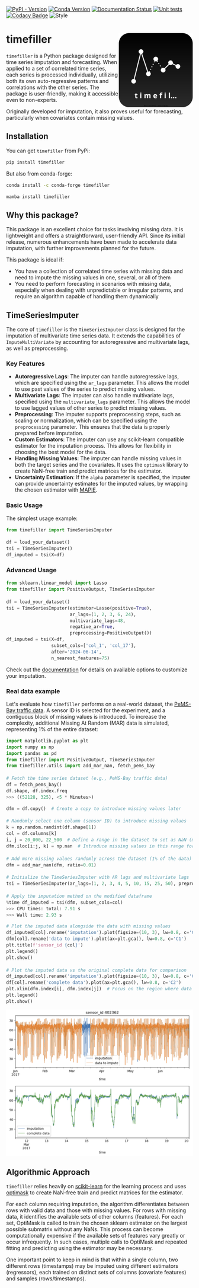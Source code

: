 [![PyPI - Version](https://img.shields.io/pypi/v/timefiller)](https://pypi.org/project/timefiller/)
[![Conda Version](https://img.shields.io/conda/vn/conda-forge/timefiller.svg)](https://anaconda.org/conda-forge/timefiller)
[![Documentation Status](https://readthedocs.org/projects/timefiller/badge/?version=latest)](https://timefiller.readthedocs.io/en/latest/?badge=latest)
[![Unit tests](https://github.com/CyrilJl/timefiller/actions/workflows/pytest.yml/badge.svg)](https://github.com/CyrilJl/timefiller/actions/workflows/pytest.yml)
[![Codacy Badge](https://app.codacy.com/project/badge/Grade/51d0dd39565a410985a6836e7d6bcd0b)](https://app.codacy.com/gh/CyrilJl/TimeFiller/dashboard?utm_source=gh&utm_medium=referral&utm_content=&utm_campaign=Badge_grade)
![Style](https://img.shields.io/badge/style-ruff-41B5BE?style=flat)

# <img src="https://raw.githubusercontent.com/CyrilJl/timefiller/main/_static/logo_timefiller.svg" alt="Logo BatchStats" width="200" height="200" align="right"> timefiller

`timefiller` is a Python package designed for time series imputation and forecasting. When applied to a set of correlated time series, each series is processed individually, utilizing both its own auto-regressive patterns and correlations with the other series. The package is user-friendly, making it accessible even to non-experts.

Originally developed for imputation, it also proves useful for forecasting, particularly when covariates contain missing values.

## Installation

You can get ``timefiller`` from PyPi:

```bash
pip install timefiller
```

But also from conda-forge:

```bash
conda install -c conda-forge timefiller
```

```bash
mamba install timefiller
```

## Why this package?

This package is an excellent choice for tasks involving missing data. It is lightweight and offers a straightforward, user-friendly API. Since its initial release, numerous enhancements have been made to accelerate data imputation, with further improvements planned for the future.

This package is ideal if:

- You have a collection of correlated time series with missing data and need to impute the missing values in one, several, or all of them
- You need to perform forecasting in scenarios with missing data, especially when dealing with unpredictable or irregular patterns, and require an algorithm capable of handling them dynamically

## TimeSeriesImputer

The core of `timefiller` is the `TimeSeriesImputer` class is designed for the imputation of multivariate time series data. It extends the capabilities of `ImputeMultiVariate` by accounting for autoregressive and multivariate lags, as well as preprocessing.

### Key Features

- **Autoregressive Lags**: The imputer can handle autoregressive lags, which are specified using the `ar_lags` parameter. This allows the model to use past values of the series to predict missing values.
- **Multivariate Lags**: The imputer can also handle multivariate lags, specified using the `multivariate_lags` parameter. This allows the model to use lagged values of other series to predict missing values.
- **Preprocessing**: The imputer supports preprocessing steps, such as scaling or normalization, which can be specified using the `preprocessing` parameter. This ensures that the data is properly prepared before imputation.
- **Custom Estimators**: The imputer can use any scikit-learn compatible estimator for the imputation process. This allows for flexibility in choosing the best model for the data.
- **Handling Missing Values**: The imputer can handle missing values in both the target series and the covariates. It uses the `optimask` library to create NaN-free train and predict matrices for the estimator.
- **Uncertainty Estimation**: If the `alpha` parameter is specified, the imputer can provide uncertainty estimates for the imputed values, by wrapping the chosen estimator with [MAPIE](https://mapie.readthedocs.io/en/latest/).

### Basic Usage

The simplest usage example:

```python
from timefiller import TimeSeriesImputer

df = load_your_dataset()
tsi = TimeSeriesImputer()
df_imputed = tsi(X=df)
```

### Advanced Usage

```python
from sklearn.linear_model import Lasso
from timefiller import PositiveOutput, TimeSeriesImputer

df = load_your_dataset()
tsi = TimeSeriesImputer(estimator=Lasso(positive=True),
                        ar_lags=(1, 2, 3, 6, 24),
                        multivariate_lags=48,
                        negative_ar=True,
                        preprocessing=PositiveOutput())
df_imputed = tsi(X=df,
                 subset_cols=['col_1', 'col_17'],
                 after='2024-06-14',
                 n_nearest_features=75)
```

Check out the [documentation](https://timefiller.readthedocs.io/en/latest/index.html) for details on available options to customize your imputation.

### Real data example

Let's evaluate how ``timefiller`` performs on a real-world dataset, the [PeMS-Bay traffic data](https://zenodo.org/records/5724362). A sensor ID is selected for the experiment, and a contiguous block of missing values is introduced. To increase the complexity, additional Missing At Random (MAR) data is simulated, representing 1% of the entire dataset:

```python
import matplotlib.pyplot as plt
import numpy as np
import pandas as pd
from timefiller import PositiveOutput, TimeSeriesImputer
from timefiller.utils import add_mar_nan, fetch_pems_bay

# Fetch the time series dataset (e.g., PeMS-Bay traffic data)
df = fetch_pems_bay()
df.shape, df.index.freq
>>> ((52128, 325), <5 * Minutes>)
```

```python
dfm = df.copy()  # Create a copy to introduce missing values later

# Randomly select one column (sensor ID) to introduce missing values
k = np.random.randint(df.shape[1])
col = df.columns[k]
i, j = 20_000, 22_500  # Define a range in the dataset to set as NaN (missing values)
dfm.iloc[i:j, k] = np.nan  # Introduce missing values in this range for the selected column

# Add more missing values randomly across the dataset (1% of the data)
dfm = add_mar_nan(dfm, ratio=0.01)

# Initialize the TimeSeriesImputer with AR lags and multivariate lags
tsi = TimeSeriesImputer(ar_lags=(1, 2, 3, 4, 5, 10, 15, 25, 50), preprocessing=PositiveOutput())

# Apply the imputation method on the modified dataframe
%time df_imputed = tsi(dfm, subset_cols=col)
>>> CPU times: total: 7.91 s
>>> Wall time: 2.93 s
```

```python
# Plot the imputed data alongside the data with missing values
df_imputed[col].rename('imputation').plot(figsize=(10, 3), lw=0.8, c='C0')
dfm[col].rename('data to impute').plot(ax=plt.gca(), lw=0.8, c='C1')
plt.title(f'sensor_id {col}')
plt.legend()
plt.show()

# Plot the imputed data vs the original complete data for comparison
df_imputed[col].rename('imputation').plot(figsize=(10, 3), lw=0.8, c='C0')
df[col].rename('complete data').plot(ax=plt.gca(), lw=0.8, c='C2')
plt.xlim(dfm.index[i], dfm.index[j])  # Focus on the region where data was missing
plt.legend()
plt.show()
```

<img src="https://raw.githubusercontent.com/CyrilJl/timefiller/main/_static/result_imputation.png" width="750" alt="result">

## Algorithmic Approach

`timefiller` relies heavily on [scikit-learn](https://scikit-learn.org/stable/) for the learning process and uses [optimask](https://optimask.readthedocs.io/en/latest/index.html) to create NaN-free train and
predict matrices for the estimator.

For each column requiring imputation, the algorithm differentiates between rows with valid data and those with missing values. For rows with missing data, it identifies the available sets of other columns (features).
For each set, OptiMask is called to train the chosen sklearn estimator on the largest possible submatrix without any NaNs. This process can become computationally expensive if the available sets of features vary
greatly or occur infrequently. In such cases, multiple calls to OptiMask and repeated fitting and predicting using the estimator may be necessary.

One important point to keep in mind is that within a single column, two different rows (timestamps) may be imputed using different estimators (regressors), each trained on distinct sets of columns (covariate features)
and samples (rows/timestamps).

